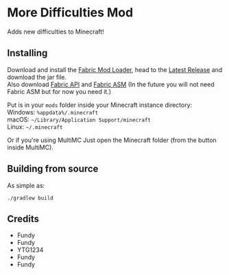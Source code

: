 # More Difficulties Mod
Adds new difficulties to Minecraft!

## Installing
Download and install the [Fabric Mod Loader](https://fabricmc.net/use), head to the [Latest Release](https://github.com/YTG1234/more-difficulties-mod/releases/latest) and download the jar file.
<br />
Also download [Fabric API](https://curseforge.com/minecraft/mc-mods/fabric-api) and [Fabric ASM](https://github.com/Chocohead/Fabric-ASM/releases/latest) (In the future you will not need Fabric ASM but for now you need it.)

Put is in your `mods` folder inside your Minecraft instance directory:<br />
Windows: `%appdata%/.minecraft`<br />
macOS: `~/Library/Application Support/minecraft`<br />
Linux: `~/.minecraft`

Or if you're using MultiMC Just open the Minecraft folder (from the button inside MultiMC).

## Building from source
As simple as:
```shell script
./gradlew build
```

## Credits
* Fundy
* Fundy
* YTG1234
* Fundy
* Fundy